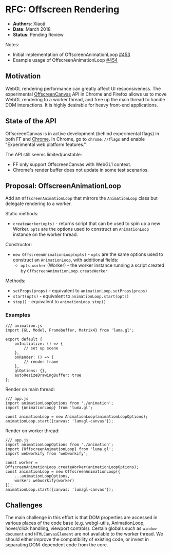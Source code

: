 # RFC: Offscreen Rendering

* **Authors**: Xiaoji
* **Date**: March 2018
* **Status**: Pending Review

Notes:
- Initial implementation of OffscreenAnimationLoop [#453](https://github.com/uber/luma.gl/pull/453)
- Example usage of OffscreenAnimationLoop [#454](https://github.com/uber/luma.gl/pull/454)


## Motivation

WebGL rendering performance can greatly affect UI responsiveness. The experimental [OffscreenCanvas](https://developer.mozilla.org/en-US/docs/Web/API/OffscreenCanvas) API in Chrome and Firefox allows us to move WebGL rendering to a worker thread, and free up the main thread to handle DOM interactions. It is highly desirable for heavy front-end applications.


## State of the API

OffscreenCanvas is in active development (behind experimental flags) in both FF and [Chrome](https://www.chromestatus.com/feature/5424182347169792). In Chrome, go to `chrome://flags` and enable "Experimental web platform features."

The API still seems limited/unstable:
- FF only support OffscreenCanvas with WebGL1 context.
- Chrome's render buffer does not update in some test scenarios.


## Proposal: OffscreenAnimationLoop

Add an `OffscreenAnimationLoop` that mirrors the `AnimationLoop` class but delegate rendering to a worker.

Static methods:
- `createWorker(opts)` - returns script that can be used to spin up a new Worker. `opts` are the options used to construct an `AnimationLoop` instance on the worker thread.

Constructor:
- `new OffscreenAnimationLoop(opts)` - `opts` are the same options used to construct an `AnimationLoop`, with additional fields:
    + `opts.worker` (Worker) - the worker instance running a script created by `OffscreenAnimationLoop.createWorker`

Methods:
- `setProps(props)` - equivalent to `animationLoop.setProps(props)`
- `start(opts)` - equivalent to `animationLoop.start(opts)`
- `stop()` - equivalent to `animationLoop.stop()`


### Examples

```
/// animation.js
import {GL, Model, Framebuffer, Matrix4} from 'luma.gl';

export default {
    onInitialize: () => {
        // set up scene
    },
    onRender: () => {
        // render frame
    },
    glOptions: {},
    autoResizeDrawingBuffer: true
};
```

Render on main thread:
```
/// app.js
import animationLoopOptions from './animation';
import {AnimationLoop} from 'luma.gl';

const animationLoop = new AnimationLoop(animationLoopOptions);
animationLoop.start({canvas: 'lumagl-canvas'});
```

Render on worker thread:
```
/// app.js
import animationLoopOptions from './animation';
import {OffscreenAnimationLoop} from 'luma.gl';
import webworkify from 'webworkify';

const worker = OffscreenAnimationLoop.createWorker(animationLoopOptions);
const animationLoop = new OffscreenAnimationLoop({
    ...animationLoopOptions,
    worker: webworkify(worker)
});
animationLoop.start({canvas: 'lumagl-canvas'});
```



## Challenges

The main challenge in this effort is that DOM properties are accessed in various places of the code base (e.g. webgl-utils, AnimationLoop, hover/click handling, viewport controls). Certain globals such as `window` `document` and `HTMLCanvasElement` are not available to the worker thread. We should either improve the compatibility of existing code, or invest in separating DOM-dependent code from the core.

